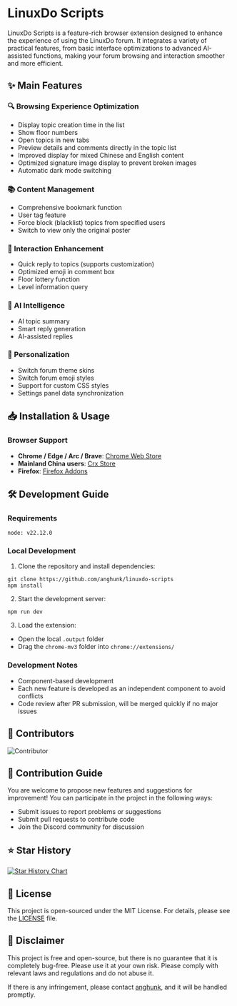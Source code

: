 # LinuxDo Scripts

LinuxDo Scripts is a feature-rich browser extension designed to enhance the experience of using the LinuxDo forum. It integrates a variety of practical features, from basic interface optimizations to advanced AI-assisted functions, making your forum browsing and interaction smoother and more efficient.

## ✨ Main Features

### 🔍 Browsing Experience Optimization
- Display topic creation time in the list
- Show floor numbers
- Open topics in new tabs
- Preview details and comments directly in the topic list
- Improved display for mixed Chinese and English content
- Optimized signature image display to prevent broken images
- Automatic dark mode switching

### 📚 Content Management
- Comprehensive bookmark function
- User tag feature
- Force block (blacklist) topics from specified users
- Switch to view only the original poster

### 💬 Interaction Enhancement
- Quick reply to topics (supports customization)
- Optimized emoji in comment box
- Floor lottery function
- Level information query

### 🤖 AI Intelligence
- AI topic summary
- Smart reply generation
- AI-assisted replies

### 🎨 Personalization
- Switch forum theme skins
- Switch forum emoji styles
- Support for custom CSS styles
- Settings panel data synchronization

## 📥 Installation & Usage

### Browser Support
- **Chrome / Edge / Arc / Brave**: [Chrome Web Store](https://chromewebstore.google.com/detail/fbgblmjbeebanackldpbmpacppflgmlj)
- **Mainland China users**: [Crx Store](https://www.crxsoso.com/webstore/detail/fbgblmjbeebanackldpbmpacppflgmlj)
- **Firefox**: [Firefox Addons](https://addons.mozilla.org/zh-CN/firefox/addon/linux_do-scripts/)

## 🛠️ Development Guide

### Requirements
```
node: v22.12.0
```

### Local Development
1. Clone the repository and install dependencies:
```shell
git clone https://github.com/anghunk/linuxdo-scripts
npm install
```

2. Start the development server:
```shell
npm run dev
```

3. Load the extension:
- Open the local `.output` folder
- Drag the `chrome-mv3` folder into `chrome://extensions/`

### Development Notes
- Component-based development
- Each new feature is developed as an independent component to avoid conflicts
- Code review after PR submission, will be merged quickly if no major issues

## 🚀 Contributors

![Contributor](https://contrib.rocks/image?repo=anghunk/linuxdo-scripts)

## 🤝 Contribution Guide

You are welcome to propose new features and suggestions for improvement! You can participate in the project in the following ways:
- Submit issues to report problems or suggestions
- Submit pull requests to contribute code
- Join the Discord community for discussion

## ⭐️ Star History

[![Star History Chart](https://api.star-history.com/svg?repos=anghunk/linuxdo-scripts&type=Timeline)](https://www.star-history.com/#anghunk/linuxdo-scripts&Timeline)

## 📄 License

This project is open-sourced under the MIT License. For details, please see the [LICENSE](../LICENSE) file.

## 📖 Disclaimer

This project is free and open-source, but there is no guarantee that it is completely bug-free. Please use it at your own risk. Please comply with relevant laws and regulations and do not abuse it.

If there is any infringement, please contact [anghunk](https://github.com/anghunk), and it will be handled promptly. 